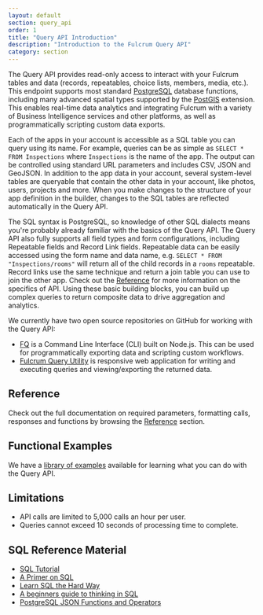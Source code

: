 ```yaml
---
layout: default
section: query_api
order: 1
title: "Query API Introduction"
description: "Introduction to the Fulcrum Query API"
category: section
---
```


The Query API provides read-only access to interact with your Fulcrum tables and data (records, repeatables, choice lists, members, media, etc.). This endpoint supports most standard [PostgreSQL](https://www.postgresql.org/) database functions, including many advanced spatial types supported by the [PostGIS](http://postgis.net/) extension. This enables real-time data analytics and integrating Fulcrum with a variety of Business Intelligence services and other platforms, as well as programmatically scripting custom data exports.

Each of the apps in your account is accessible as a SQL table you can query using its name. For example, queries can be as simple as `SELECT * FROM Inspections` where `Inspections` is the name of the app. The output can be controlled using standard URL parameters and includes CSV, JSON and GeoJSON. In addition to the app data in your account, several system-level tables are queryable that contain the other data in your account, like photos, users, projects and more. When you make changes to the structure of your app definition in the builder, changes to the SQL tables are reflected automatically in the Query API.

The SQL syntax is PostgreSQL, so knowledge of other SQL dialects means you're probably already familiar with the basics of the Query API. The Query API also fully supports all field types and form configurations, including Repeatable fields and Record Link fields. Repeatable data can be easily accessed using the form name and data name, e.g. `SELECT * FROM "Inspections/rooms"` will return all of the child records in a `rooms` repeatable. Record links use the same technique and return a join table you can use to join the other app. Check out the [Reference](/query-api/reference/) for more information on the specifics of API. Using these basic building blocks, you can build up complex queries to return composite data to drive aggregation and analytics.

We currently have two open source repositories on GitHub for working with the Query API:

* [FQ](https://github.com/fulcrumapp/fq) is a Command Line Interface (CLI) built on Node.js. This can be used for programmatically exporting data and scripting custom workflows.
* [Fulcrum Query Utility](https://github.com/fulcrumapp/fulcrum-query-utility) is responsive web application for writing and executing queries and viewing/exporting the returned data.

## Reference

Check out the full documentation on required parameters, formatting calls, responses and functions by browsing the [Reference](/query-api/reference/) section.

## Functional Examples

We have a [library of examples](/query-api/examples/) available for learning what you can do with the Query API.

## Limitations

- API calls are limited to 5,000 calls an hour per user.
- Queries cannot exceed 10 seconds of processing time to complete.

## SQL Reference Material

 - [SQL Tutorial](http://sqlzoo.net/)
 - [A Primer on SQL](https://leanpub.com/aprimeronsql/read)
 - [Learn SQL the Hard Way](http://sql.learncodethehardway.org/)
 - [A beginners guide to thinking in SQL](http://www.sohamkamani.com/blog/2016/07/07/a-beginners-guide-to-sql/)
 - [PostgreSQL JSON Functions and Operators](https://www.postgresql.org/docs/current/static/functions-json.html)

